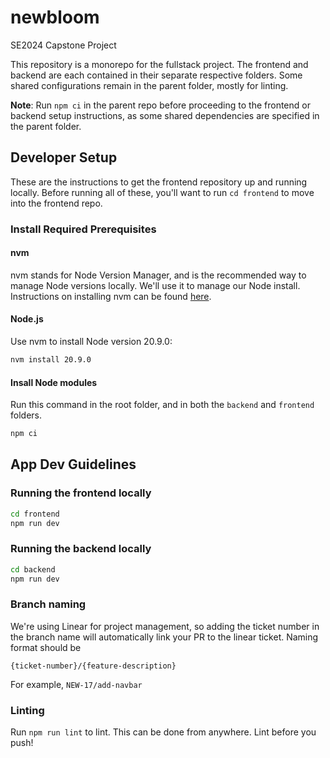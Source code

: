 # newbloom
SE2024 Capstone Project

This repository is a monorepo for the fullstack project. The frontend and backend are each contained in their separate respective folders. Some shared configurations remain in the parent folder, mostly for linting. 

**Note**: Run `npm ci` in the parent repo before proceeding to the frontend or backend setup instructions, as some shared dependencies are specified in the parent folder.

## Developer Setup

These are the instructions to get the frontend repository up and running locally. Before running all of these, you'll want to run `cd frontend` to move into the frontend repo.

### Install Required Prerequisites

#### nvm
nvm stands for Node Version Manager, and is the recommended way to manage Node versions locally. We'll use it to manage our Node install. Instructions on installing nvm can be found [here](https://github.com/nvm-sh/nvm#installing-and-updating).

#### Node.js
Use nvm to install Node version 20.9.0:
```zsh
nvm install 20.9.0
```

#### Insall Node modules
Run this command in the root folder, and in both the `backend` and `frontend` folders.

```zsh
npm ci
```

## App Dev Guidelines

### Running the frontend locally

```zsh
cd frontend
npm run dev
```

### Running the backend locally

```zsh
cd backend
npm run dev
```

### Branch naming
We're using Linear for project management, so adding the ticket number in the branch name will automatically link your PR to the linear ticket. Naming format should be
```
{ticket-number}/{feature-description}
```
For example, `NEW-17/add-navbar`

### Linting
Run `npm run lint` to lint. This can be done from anywhere. Lint before you push!


